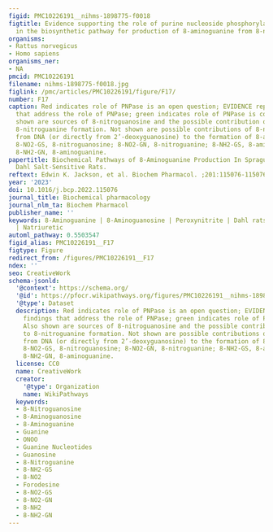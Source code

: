 ```yaml
---
figid: PMC10226191__nihms-1898775-f0018
figtitle: Evidence supporting the role of purine nucleoside phosphorylase (PNPase)
  in the biosynthetic pathway for production of 8-aminoguanine from 8-nitroguanosine
organisms:
- Rattus norvegicus
- Homo sapiens
organisms_ner:
- NA
pmcid: PMC10226191
filename: nihms-1898775-f0018.jpg
figlink: /pmc/articles/PMC10226191/figure/F17/
number: F17
caption: Red indicates role of PNPase is an open question; EVIDENCE represents findings
  that address the role of PNPase; green indicates role of PNPase is confirmed. Also
  shown are sources of 8-nitroguanosine and the possible contribution of guanine to
  8-nitroguanine formation. Not shown are possible contributions of 8-nitro-2’-deoxyguanosine
  from DNA (or directly from 2’-deoxyguanosine) to the formation of 8-aminoguanine.
  8-NO2-GS, 8-nitroguanosine; 8-NO2-GN, 8-nitroguanine; 8-NH2-GS, 8-aminoguanosine;
  8-NH2-GN, 8-aminoguanine.
papertitle: Biochemical Pathways of 8-Aminoguanine Production In Sprague-Dawley and
  Dahl Salt-Sensitive Rats.
reftext: Edwin K. Jackson, et al. Biochem Pharmacol. ;201:115076-115076.
year: '2023'
doi: 10.1016/j.bcp.2022.115076
journal_title: Biochemical pharmacology
journal_nlm_ta: Biochem Pharmacol
publisher_name: ''
keywords: 8-Aminoguanine | 8-Aminoguanosine | Peroxynitrite | Dahl rats | Antihypertensive
  | Natriuretic
automl_pathway: 0.5503547
figid_alias: PMC10226191__F17
figtype: Figure
redirect_from: /figures/PMC10226191__F17
ndex: ''
seo: CreativeWork
schema-jsonld:
  '@context': https://schema.org/
  '@id': https://pfocr.wikipathways.org/figures/PMC10226191__nihms-1898775-f0018.html
  '@type': Dataset
  description: Red indicates role of PNPase is an open question; EVIDENCE represents
    findings that address the role of PNPase; green indicates role of PNPase is confirmed.
    Also shown are sources of 8-nitroguanosine and the possible contribution of guanine
    to 8-nitroguanine formation. Not shown are possible contributions of 8-nitro-2’-deoxyguanosine
    from DNA (or directly from 2’-deoxyguanosine) to the formation of 8-aminoguanine.
    8-NO2-GS, 8-nitroguanosine; 8-NO2-GN, 8-nitroguanine; 8-NH2-GS, 8-aminoguanosine;
    8-NH2-GN, 8-aminoguanine.
  license: CC0
  name: CreativeWork
  creator:
    '@type': Organization
    name: WikiPathways
  keywords:
  - 8-Nitroguanosine
  - 8-Aminoguanosine
  - 8-Aminoguanine
  - Guanine
  - ONOO
  - Guanine Nucleotides
  - Guanosine
  - 8-Nitroguanine
  - 8-NH2-GS
  - 8-NO2
  - Forodesine
  - 8-NO2-GS
  - 8-NO2-GN
  - 8-NH2
  - 8-NH2-GN
---
```

